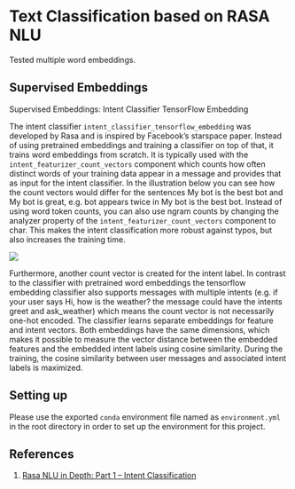# Text Classification based on RASA NLU

Tested multiple word embeddings.

## Supervised Embeddings

Supervised Embeddings: Intent Classifier TensorFlow Embedding

The intent classifier `intent_classifier_tensorflow_embedding` was developed by Rasa and is inspired by Facebook’s starspace paper. Instead of using pretrained embeddings and training a classifier on top of that, it trains word embeddings from scratch. It is typically used with the `intent_featurizer_count_vectors` component which counts how often distinct words of your training data appear in a message and provides that as input for the intent classifier. In the illustration below you can see how the count vectors would differ for the sentences My bot is the best bot and My bot is great, e.g. bot appears twice in My bot is the best bot. Instead of using word token counts, you can also use ngram counts by changing the analyzer property of the `intent_featurizer_count_vectors` component to char. This makes the intent classification more robust against typos, but also increases the training time.

<img src="https://blog.rasa.com/content/images/2019/02/image.png" >

Furthermore, another count vector is created for the intent label. In contrast to the classifier with pretrained word embeddings the tensorflow embedding classifier also supports messages with multiple intents (e.g. if your user says Hi, how is the weather? the message could have the intents greet and ask_weather) which means the count vector is not necessarily one-hot encoded. The classifier learns separate embeddings for feature and intent vectors. Both embeddings have the same dimensions, which makes it possible to measure the vector distance between the embedded features and the embedded intent labels using cosine similarity. During the training, the cosine similarity between user messages and associated intent labels is maximized.

## Setting up

Please use the exported `conda` environment file named as `environment.yml` in the root directory in order to set up the environment for this project.

## References

1. [Rasa NLU in Depth: Part 1 – Intent Classification](https://blog.rasa.com/rasa-nlu-in-depth-part-1-intent-classification/)